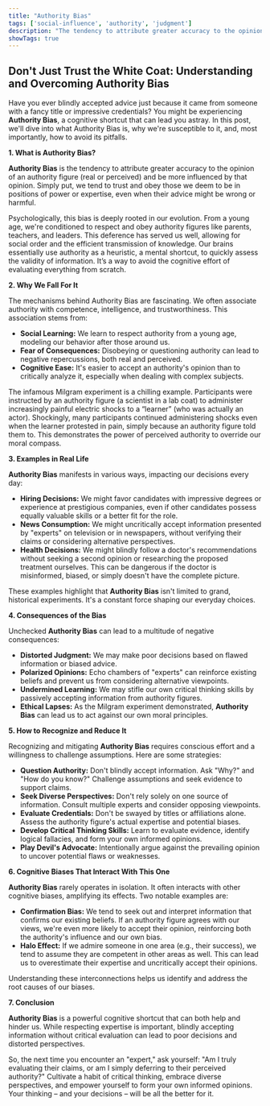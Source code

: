 ```yaml
---
title: "Authority Bias"
tags: ['social-influence', 'authority', 'judgment']
description: "The tendency to attribute greater accuracy to the opinion of an authority figure and be more influenced by that opinion."
showTags: true
---
```


## Don't Just Trust the White Coat: Understanding and Overcoming Authority Bias

Have you ever blindly accepted advice just because it came from someone with a fancy title or impressive credentials? You might be experiencing **Authority Bias**, a cognitive shortcut that can lead you astray. In this post, we'll dive into what Authority Bias is, why we're susceptible to it, and, most importantly, how to avoid its pitfalls.

**1. What is Authority Bias?**

**Authority Bias** is the tendency to attribute greater accuracy to the opinion of an authority figure (real or perceived) and be more influenced by that opinion. Simply put, we tend to trust and obey those we deem to be in positions of power or expertise, even when their advice might be wrong or harmful.

Psychologically, this bias is deeply rooted in our evolution. From a young age, we're conditioned to respect and obey authority figures like parents, teachers, and leaders. This deference has served us well, allowing for social order and the efficient transmission of knowledge. Our brains essentially use authority as a heuristic, a mental shortcut, to quickly assess the validity of information. It’s a way to avoid the cognitive effort of evaluating everything from scratch.

**2. Why We Fall For It**

The mechanisms behind Authority Bias are fascinating. We often associate authority with competence, intelligence, and trustworthiness. This association stems from:

*   **Social Learning:** We learn to respect authority from a young age, modeling our behavior after those around us.
*   **Fear of Consequences:** Disobeying or questioning authority can lead to negative repercussions, both real and perceived.
*   **Cognitive Ease:** It's easier to accept an authority's opinion than to critically analyze it, especially when dealing with complex subjects.

The infamous Milgram experiment is a chilling example. Participants were instructed by an authority figure (a scientist in a lab coat) to administer increasingly painful electric shocks to a “learner” (who was actually an actor). Shockingly, many participants continued administering shocks even when the learner protested in pain, simply because an authority figure told them to. This demonstrates the power of perceived authority to override our moral compass.

**3. Examples in Real Life**

**Authority Bias** manifests in various ways, impacting our decisions every day:

*   **Hiring Decisions:** We might favor candidates with impressive degrees or experience at prestigious companies, even if other candidates possess equally valuable skills or a better fit for the role.
*   **News Consumption:** We might uncritically accept information presented by "experts" on television or in newspapers, without verifying their claims or considering alternative perspectives.
*   **Health Decisions:** We might blindly follow a doctor's recommendations without seeking a second opinion or researching the proposed treatment ourselves. This can be dangerous if the doctor is misinformed, biased, or simply doesn't have the complete picture.

These examples highlight that **Authority Bias** isn't limited to grand, historical experiments. It's a constant force shaping our everyday choices.

**4. Consequences of the Bias**

Unchecked **Authority Bias** can lead to a multitude of negative consequences:

*   **Distorted Judgment:** We may make poor decisions based on flawed information or biased advice.
*   **Polarized Opinions:** Echo chambers of "experts" can reinforce existing beliefs and prevent us from considering alternative viewpoints.
*   **Undermined Learning:** We may stifle our own critical thinking skills by passively accepting information from authority figures.
*   **Ethical Lapses:** As the Milgram experiment demonstrated, **Authority Bias** can lead us to act against our own moral principles.

**5. How to Recognize and Reduce It**

Recognizing and mitigating **Authority Bias** requires conscious effort and a willingness to challenge assumptions. Here are some strategies:

*   **Question Authority:** Don't blindly accept information. Ask "Why?" and "How do you know?" Challenge assumptions and seek evidence to support claims.
*   **Seek Diverse Perspectives:** Don't rely solely on one source of information. Consult multiple experts and consider opposing viewpoints.
*   **Evaluate Credentials:** Don't be swayed by titles or affiliations alone. Assess the authority figure's actual expertise and potential biases.
*   **Develop Critical Thinking Skills:** Learn to evaluate evidence, identify logical fallacies, and form your own informed opinions.
*   **Play Devil's Advocate:** Intentionally argue against the prevailing opinion to uncover potential flaws or weaknesses.

**6. Cognitive Biases That Interact With This One**

**Authority Bias** rarely operates in isolation. It often interacts with other cognitive biases, amplifying its effects. Two notable examples are:

*   **Confirmation Bias:** We tend to seek out and interpret information that confirms our existing beliefs. If an authority figure agrees with our views, we're even more likely to accept their opinion, reinforcing both the authority's influence and our own bias.
*   **Halo Effect:** If we admire someone in one area (e.g., their success), we tend to assume they are competent in other areas as well. This can lead us to overestimate their expertise and uncritically accept their opinions.

Understanding these interconnections helps us identify and address the root causes of our biases.

**7. Conclusion**

**Authority Bias** is a powerful cognitive shortcut that can both help and hinder us. While respecting expertise is important, blindly accepting information without critical evaluation can lead to poor decisions and distorted perspectives.

So, the next time you encounter an "expert," ask yourself: "Am I truly evaluating their claims, or am I simply deferring to their perceived authority?" Cultivate a habit of critical thinking, embrace diverse perspectives, and empower yourself to form your own informed opinions. Your thinking – and your decisions – will be all the better for it.

